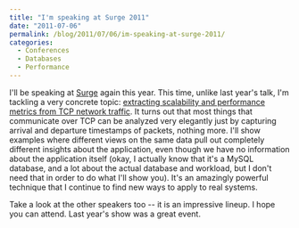 ```yaml
---
title: "I'm speaking at Surge 2011"
date: "2011-07-06"
permalink: /blog/2011/07/06/im-speaking-at-surge-2011/
categories:
  - Conferences
  - Databases
  - Performance
---
```

I'll be speaking at [Surge][1] again this year. This time, unlike last year's talk, I'm tackling a very concrete topic: [extracting scalability and performance metrics from TCP network traffic][2]. It turns out that most things that communicate over TCP can be analyzed very elegantly just by capturing arrival and departure timestamps of packets, nothing more. I'll show examples where different views on the same data pull out completely different insights about the application, even though we have no information about the application itself (okay, I actually know that it's a MySQL database, and a lot about the actual database and workload, but I don't need that in order to do what I'll show you). It's an amazingly powerful technique that I continue to find new ways to apply to real systems.

Take a look at the other speakers too -- it is an impressive lineup. I hope you can attend. Last year's show was a great event.

 [1]: http://omniti.com/surge/
 [2]: http://omniti.com/surge/2011/speakers/baron-schwartz
